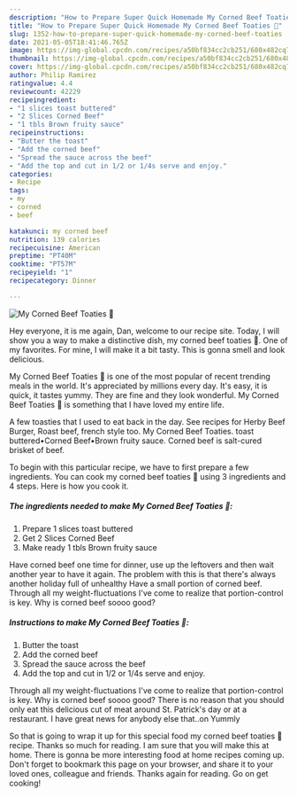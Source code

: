 ```yaml
---
description: "How to Prepare Super Quick Homemade My Corned Beef Toaties 🙂"
title: "How to Prepare Super Quick Homemade My Corned Beef Toaties 🙂"
slug: 1352-how-to-prepare-super-quick-homemade-my-corned-beef-toaties
date: 2021-05-05T18:41:46.765Z
image: https://img-global.cpcdn.com/recipes/a50bf834cc2cb251/680x482cq70/my-corned-beef-toaties-recipe-main-photo.jpg
thumbnail: https://img-global.cpcdn.com/recipes/a50bf834cc2cb251/680x482cq70/my-corned-beef-toaties-recipe-main-photo.jpg
cover: https://img-global.cpcdn.com/recipes/a50bf834cc2cb251/680x482cq70/my-corned-beef-toaties-recipe-main-photo.jpg
author: Philip Ramirez
ratingvalue: 4.4
reviewcount: 42229
recipeingredient:
- "1 slices toast buttered"
- "2 Slices Corned Beef"
- "1 tbls Brown fruity sauce"
recipeinstructions:
- "Butter the toast"
- "Add the corned beef"
- "Spread the sauce across the beef"
- "Add the top and cut in 1/2 or 1/4s serve and enjoy."
categories:
- Recipe
tags:
- my
- corned
- beef

katakunci: my corned beef 
nutrition: 139 calories
recipecuisine: American
preptime: "PT40M"
cooktime: "PT57M"
recipeyield: "1"
recipecategory: Dinner

---
```



![My Corned Beef Toaties 🙂](https://img-global.cpcdn.com/recipes/a50bf834cc2cb251/680x482cq70/my-corned-beef-toaties-recipe-main-photo.jpg)

Hey everyone, it is me again, Dan, welcome to our recipe site. Today, I will show you a way to make a distinctive dish, my corned beef toaties 🙂. One of my favorites. For mine, I will make it a bit tasty. This is gonna smell and look delicious.

My Corned Beef Toaties 🙂 is one of the most popular of recent trending meals in the world. It's appreciated by millions every day. It's easy, it is quick, it tastes yummy. They are fine and they look wonderful. My Corned Beef Toaties 🙂 is something that I have loved my entire life.

A few toasties that I used to eat back in the day. See recipes for Herby Beef Burger, Roast beef, french style too. My Corned Beef Toaties. toast buttered•Corned Beef•Brown fruity sauce. Corned beef is salt-cured brisket of beef.


To begin with this particular recipe, we have to first prepare a few ingredients. You can cook my corned beef toaties 🙂 using 3 ingredients and 4 steps. Here is how you cook it.

<!--inarticleads1-->

##### The ingredients needed to make My Corned Beef Toaties 🙂:

1. Prepare 1 slices toast buttered
1. Get 2 Slices Corned Beef
1. Make ready 1 tbls Brown fruity sauce


Have corned beef one time for dinner, use up the leftovers and then wait another year to have it again. The problem with this is that there&#39;s always another holiday full of unhealthy Have a small portion of corned beef. Through all my weight-fluctuations I&#39;ve come to realize that portion-control is key. Why is corned beef soooo good? 

<!--inarticleads2-->

##### Instructions to make My Corned Beef Toaties 🙂:

1. Butter the toast
1. Add the corned beef
1. Spread the sauce across the beef
1. Add the top and cut in 1/2 or 1/4s serve and enjoy.


Through all my weight-fluctuations I&#39;ve come to realize that portion-control is key. Why is corned beef soooo good? There is no reason that you should only eat this delicious cut of meat around St. Patrick&#39;s day or at a restaurant. I have great news for anybody else that..on Yummly 

So that is going to wrap it up for this special food my corned beef toaties 🙂 recipe. Thanks so much for reading. I am sure that you will make this at home. There is gonna be more interesting food at home recipes coming up. Don't forget to bookmark this page on your browser, and share it to your loved ones, colleague and friends. Thanks again for reading. Go on get cooking!
